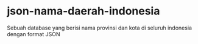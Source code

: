 # json-nama-daerah-indonesia
Sebuah database yang berisi nama provinsi dan kota di seluruh indonesia dengan format JSON
